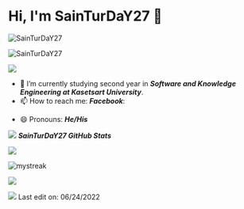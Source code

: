<!-- # Hi, I'm SainTurDaY27. 👋 -->


# Hi, I'm SainTurDaY27 👋
<p align="left"> <img src="https://komarev.com/ghpvc/?username=SainTurDaY27" alt="SainTurDaY27" /> </p>
<p align="left"> <img src="https://img.shields.io/github/followers/SainTurDaY27?label=Follow&style=social" alt="SainTurDaY27" /> </p>
<p align="left"> <img src="https://img.shields.io/badge/-Vinsaint Panuwat-1877F2?style=flat&logo=Facebook&logoColor=white"/></a>


- 🌱 I’m currently studying second year in ***Software and Knowledge Engineering at Kasetsart University***.
- 📫 How to reach me: ***Facebook***: 
<!-- <a href="https://www.facebook.com/nong.vinsaint/"></a> -->
- 😄 Pronouns: ***He/His***

<a href="https://www.youtube.com/watch?v=dQw4w9WgXcQ"><img src="https://user-images.githubusercontent.com/73097560/115834477-dbab4500-a447-11eb-908a-139a6edaec5c.gif"></a>
***SainTurDaY27 GitHub Stats***
<p><img src="https://github-readme-stats.vercel.app/api?username=SainTurDaY27&&theme=tokyonight"></p>
<p><img src="https://github-readme-streak-stats.herokuapp.com/?user=SainTurDaY27&theme=tokyonight" alt="mystreak"/></p>
<p><img src="https://github-readme-stats.vercel.app/api/top-langs?username=SainTurDaY27&theme=tokyonight" /></p>
<!-- 
<a href="https://www.youtube.com/watch?v=dQw4w9WgXcQ"><img src="https://user-images.githubusercontent.com/73097560/115834477-dbab4500-a447-11eb-908a-139a6edaec5c.gif"></a> -->
<!-- # <img src="https://media.giphy.com/media/iY8CRBdQXODJSCERIr/giphy.gif" width="30px">&nbsp;***Some SaintRock here*** -->
<!-- <p align="center"><img src="https://c.tenor.com/9wvlPWT79YgAAAAC/saint-rock.gif" height="300" width="500"></p>
(Just kidding😄) -->

<a href="https://www.youtube.com/watch?v=dQw4w9WgXcQ"><img src="https://user-images.githubusercontent.com/73097560/115834477-dbab4500-a447-11eb-908a-139a6edaec5c.gif"></a>
Last edit on: 06/24/2022
